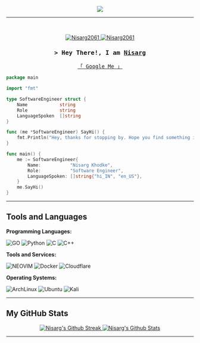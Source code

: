 <!-- Banner -->
<p align="center">
<img src="https://i.imgur.com/mz4ym1F.png" style="max-height:550px"/>
</p>
<hr />

<!-- Intro  -->
<br />
<p align="center">
 <a href="https://linkedin.com/in/nisargkhodke" target="_blank">
  <img src="https://img.shields.io/badge/LinkedIn-0077B5?style=for-the-badge&logo=linkedin&logoColor=white" alt="Nisarg2061"/>
 </a>
 <a href="https://www.instagram.com/nisarg_2061/" target="_blank">
  <img src="https://img.shields.io/badge/Instagram-fe4164?style=for-the-badge&logo=instagram&logoColor=white" alt="Nisarg2061" />
 </a> 
</p>

<h3 align="center">
        <samp>&gt; Hey There!, I am <b><a target="_blank" href="#">Nisarg</a></b>
        </samp>
</h3>


<p align="center"> 
  <samp>
    <a href="https://www.google.com/search?q=Nisarg+Khodke">「 Google Me 」</a>
    <br>
  </samp>
</p>

<!-- Code Intro -->
```go
package main

import "fmt"

type SoftwareEngineer struct {
    Name            string
    Role            string
    LanguageSpoken  []string
}

func (me *SoftwareEngineer) SayHi() {
    fmt.Println("Hey, thanks for stopping by. Hope you find something interesting.")
}

func main() {
    me := SoftwareEngineer{
        Name:           "Nisarg Khodke",
        Role:           "Software Engineer",
        LanguageSpoken: []string{"hi_IN", "en_US"},
    }
    me.SayHi()
}
```


<hr/>

<!-- Tools/Tech Stack  -->
## Tools and Languages 

**Programming Languages:**

![GO](https://img.shields.io/badge/Go-00ADD8?style=for-the-badge&logo=go&logoColor=white)
![Python](https://img.shields.io/badge/Python-3776AB?style=for-the-badge&logo=python&logoColor=white)
![C](https://img.shields.io/badge/C-00599C?style=for-the-badge&logo=c&logoColor=white)
![C++](https://img.shields.io/badge/C%2B%2B-00599C?style=for-the-badge&logo=c%2B%2B&logoColor=white)

**Tools and Services:**

![NEOVIM](https://img.shields.io/badge/NeoVim-%2357A143.svg?&style=for-the-badge&logo=neovim&logoColor=white)
![Docker](https://img.shields.io/badge/docker-%230db7ed.svg?style=for-the-badge&logo=docker&logoColor=white)
![Cloudflare](https://img.shields.io/badge/Cloudflare-F38020?style=for-the-badge&logo=Cloudflare&logoColor=white)

**Operating Systems:**

![ArchLinux](https://img.shields.io/badge/Arch_Linux-1793D1?style=for-the-badge&logo=arch-linux&logoColor=white)
![Ubuntu](https://img.shields.io/badge/Ubuntu-E95420?style=for-the-badge&logo=ubuntu&logoColor=white)
![Kali](https://img.shields.io/badge/Kali-268BEE?style=for-the-badge&logo=kalilinux&logoColor=white)
<hr/>

<!-- Stats  -->
## My GitHub Stats
<p align="center"> 
 <a href="https://github.com/Nisarg2061">
     <img alt="Nisarg's Github Streak" src="https://streak-stats.demolab.com?user=Nisarg2061&theme=tokyonight&hide_border=true&card_width=200&background=00000000&hide_total_contributions=true&hide_longest_streak=true"/>
    </a>
    <a href="https://github.com/Nisarg2061">
     <img alt="Nisarg's Github Stats" src="https://github-readme-stats.vercel.app/api?username=Nisarg2061&show_icons=true&theme=tokyonight&hide_border=true"/>
    </a>
</p>
<hr />    
